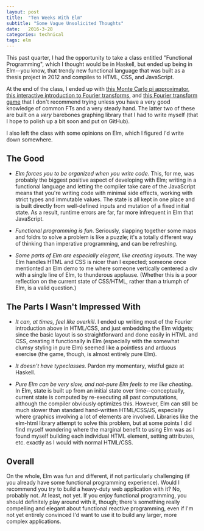 ```yaml
---
layout: post
title:  "Ten Weeks With Elm"
subtitle: "Some Vague Unsolicited Thoughts"
date:   2016-3-28 
categories: technical
tags: elm
---
```


This past quarter, I had the opportunity to take a class entitled "Functional Programming", which I thought would be in Haskell, but ended up being in Elm--you know, that trendy new functional language that was built as a thesis project in 2012 and compiles to HTML, CSS, and JavaScript.

At the end of the class, I ended up with [this Monte Carlo pi approximator](http://catmores.co/static/Pi.html), [this interactive introduction to Fourier transforms](http://catmores.co/static/fourier-elm/Fourier.html), and [this Fourier transform game](http://catmores.co/static/fourier-elm/FFTDemo.html) that I don't recommend trying unless you have a very good knowledge of common FTs and a very steady hand. The latter two of these are built on a *very* barebones graphing library that I had to write myself (that I hope to polish up a bit soon and put on GitHub).

I also left the class with some opinions on Elm, which I figured I'd write down somewhere. 

## The Good
- *Elm forces you to be organized when you write code*. This, for me, was probably the biggest positive aspect of developing with Elm; writing in a functional language and letting the compiler take care of the JavaScript means that you're writing code with minimal side effects, working with strict types and immutable values. The state is all kept in one place and is built directly from well-defined inputs and mutation of a fixed initial state. As a result, runtime errors are far, far more infrequent in Elm that JavaScript.

- *Functional programming is fun*. Seriously, slapping together some maps and foldrs to solve a problem is like a puzzle; it's a totally different way of thinking than imperative programming, and can be refreshing.

- *Some parts of Elm are especially elegant, like creating layouts*. The way Elm handles HTML and CSS is nicer than I expected; someone once mentionted an Elm demo to me where someone vertically centered a div with a single line of Elm, to thunderous applause. (Whether this is a poor reflection on the current state of CSS/HTML, rather than a triumph of Elm, is a valid question.)

## The Parts I Wasn't Impressed With

- *It can, at times, feel like overkill*. I ended up writing most of the Fourier introduction above in HTML/CSS, and just embedding the Elm widgets; since the basic layout is so straightforward and done easily in HTML and CSS, creating it functionally in Elm (especially with the somewhat clumsy styling in pure Elm) seemed like a pointless and arduous exercise (the game, though, is almost entirely pure Elm).

- *It doesn't have typeclasses*. Pardon my momentary, wistful gaze at Haskell.

- *Pure Elm can be very slow, and not-pure Elm feels to me like cheating*. In Elm, state is built up from an initial state over time--conceptually, current state is computed by re-executing all past computations, although the compiler obviously optimizes this. However, Elm can still be much slower than standard hand-written HTML/CSS/JS, especially where graphics involving a lot of elements are involved. Libraries like the elm-html library attempt to solve this problem, but at some points I did find myself wondering where the marginal benefit to using Elm was as I found myself building each individual HTML element, setting attributes, etc. exactly as I would with normal HTML/CSS.



## Overall

On the whole, Elm was fun and different, if not particularly challenging (if you already have some functional programming experience). Would I recommend you try to build a heavy-duty web application with it? No, probably not. At least, not yet. If you enjoy functional programming, you should definitely play around with it, though; there's something really compelling and elegant about functional reactive programming, even if I'm not yet entirely convinced I'd want to use it to build any larger, more complex applications.

